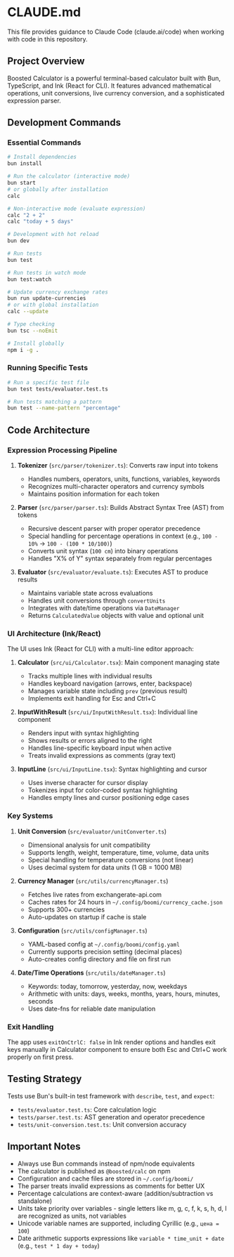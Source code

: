 # CLAUDE.md

This file provides guidance to Claude Code (claude.ai/code) when working with code in this repository.

## Project Overview

Boosted Calculator is a powerful terminal-based calculator built with Bun, TypeScript, and Ink (React for CLI). It features advanced mathematical operations, unit conversions, live currency conversion, and a sophisticated expression parser.

## Development Commands

### Essential Commands
```bash
# Install dependencies
bun install

# Run the calculator (interactive mode)
bun start
# or globally after installation
calc

# Non-interactive mode (evaluate expression)
calc "2 + 2"
calc "today + 5 days"

# Development with hot reload
bun dev

# Run tests
bun test

# Run tests in watch mode
bun test:watch

# Update currency exchange rates
bun run update-currencies
# or with global installation
calc --update

# Type checking
bun tsc --noEmit

# Install globally
npm i -g .
```

### Running Specific Tests
```bash
# Run a specific test file
bun test tests/evaluator.test.ts

# Run tests matching a pattern
bun test --name-pattern "percentage"
```

## Code Architecture

### Expression Processing Pipeline

1. **Tokenizer** (`src/parser/tokenizer.ts`): Converts raw input into tokens
   - Handles numbers, operators, units, functions, variables, keywords
   - Recognizes multi-character operators and currency symbols
   - Maintains position information for each token

2. **Parser** (`src/parser/parser.ts`): Builds Abstract Syntax Tree (AST) from tokens
   - Recursive descent parser with proper operator precedence
   - Special handling for percentage operations in context (e.g., `100 - 10%` → `100 - (100 * 10/100)`)
   - Converts unit syntax (`100 cm`) into binary operations
   - Handles "X% of Y" syntax separately from regular percentages

3. **Evaluator** (`src/evaluator/evaluate.ts`): Executes AST to produce results
   - Maintains variable state across evaluations
   - Handles unit conversions through `convertUnits`
   - Integrates with date/time operations via `DateManager`
   - Returns `CalculatedValue` objects with value and optional unit

### UI Architecture (Ink/React)

The UI uses Ink (React for CLI) with a multi-line editor approach:

1. **Calculator** (`src/ui/Calculator.tsx`): Main component managing state
   - Tracks multiple lines with individual results
   - Handles keyboard navigation (arrows, enter, backspace)
   - Manages variable state including `prev` (previous result)
   - Implements exit handling for Esc and Ctrl+C

2. **InputWithResult** (`src/ui/InputWithResult.tsx`): Individual line component
   - Renders input with syntax highlighting
   - Shows results or errors aligned to the right
   - Handles line-specific keyboard input when active
   - Treats invalid expressions as comments (gray text)

3. **InputLine** (`src/ui/InputLine.tsx`): Syntax highlighting and cursor
   - Uses inverse character for cursor display
   - Tokenizes input for color-coded syntax highlighting
   - Handles empty lines and cursor positioning edge cases

### Key Systems

1. **Unit Conversion** (`src/evaluator/unitConverter.ts`)
   - Dimensional analysis for unit compatibility
   - Supports length, weight, temperature, time, volume, data units
   - Special handling for temperature conversions (not linear)
   - Uses decimal system for data units (1 GB = 1000 MB)

2. **Currency Manager** (`src/utils/currencyManager.ts`)
   - Fetches live rates from exchangerate-api.com
   - Caches rates for 24 hours in `~/.config/boomi/currency_cache.json`
   - Supports 300+ currencies
   - Auto-updates on startup if cache is stale

3. **Configuration** (`src/utils/configManager.ts`)
   - YAML-based config at `~/.config/boomi/config.yaml`
   - Currently supports precision setting (decimal places)
   - Auto-creates config directory and file on first run

4. **Date/Time Operations** (`src/utils/dateManager.ts`)
   - Keywords: today, tomorrow, yesterday, now, weekdays
   - Arithmetic with units: days, weeks, months, years, hours, minutes, seconds
   - Uses date-fns for reliable date manipulation

### Exit Handling

The app uses `exitOnCtrlC: false` in Ink render options and handles exit keys manually in Calculator component to ensure both Esc and Ctrl+C work properly on first press.

## Testing Strategy

Tests use Bun's built-in test framework with `describe`, `test`, and `expect`:
- `tests/evaluator.test.ts`: Core calculation logic
- `tests/parser.test.ts`: AST generation and operator precedence
- `tests/unit-conversion.test.ts`: Unit conversion accuracy

## Important Notes

- Always use Bun commands instead of npm/node equivalents
- The calculator is published as `@boosted/calc` on npm
- Configuration and cache files are stored in `~/.config/boomi/`
- The parser treats invalid expressions as comments for better UX
- Percentage calculations are context-aware (addition/subtraction vs standalone)
- Units take priority over variables - single letters like m, g, c, f, k, s, h, d, l are recognized as units, not variables
- Unicode variable names are supported, including Cyrillic (e.g., `цена = 100`)
- Date arithmetic supports expressions like `variable * time_unit + date` (e.g., `test * 1 day + today`)
